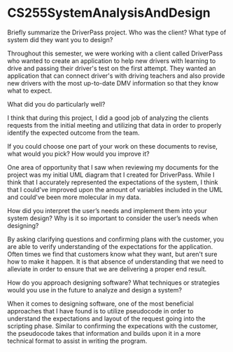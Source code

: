 # CS255SystemAnalysisAndDesign

Briefly summarize the DriverPass project. Who was the client? What type of system did they want you to design? 

Throughout this semester, we were working with a client called DriverPass who wanted to create an application to help new drivers with learning to drive and passing their driver's test on the first attempt. They wanted an application that can connect driver's with driving teachers and also provide new drivers with the most up-to-date DMV information so that they know what to expect.


What did you do particularly well?

I think that during this project, I did a good job of analyzing the clients requests from the initial meeting and utilizing that data in order to properly identify the expected outcome from the team.


If you could choose one part of your work on these documents to revise, what would you pick? How would you improve it?

One area of opportunity that I saw when reviewing my documents for the project was my initial UML diagram that I created for DriverPass. While I think that I accurately represented the expectations of the system, I think that I could've improved upon the amount of variables included in the UML and could've been more molecular in my data.


How did you interpret the user’s needs and implement them into your system design? Why is it so important to consider the user’s needs when designing?

By asking clarifying questions and confirming plans with the customer, you are able to verify understanding of the expectations for the application. Often times we find that customers know what they want, but aren't sure how to make it happen. It is that absence of understanding that we need to alleviate in order to ensure that we are delivering a proper end result.


How do you approach designing software? What techniques or strategies would you use in the future to analyze and design a system?

When it comes to designing software, one of the most beneficial approaches that I have found is to utilize pseudocode in order to understand the expectations and layout of the request going into the scripting phase. Similar to confirming the expecations with the customer, the pseudocode takes that information and builds upon it in a more technical format to assist in writing the program.
